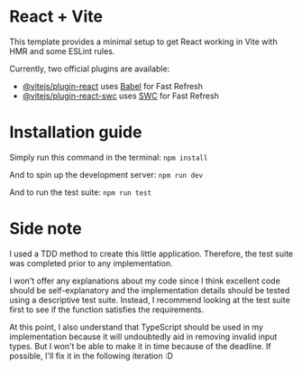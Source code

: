 # React + Vite

This template provides a minimal setup to get React working in Vite with HMR and some ESLint rules.

Currently, two official plugins are available:

- [@vitejs/plugin-react](https://github.com/vitejs/vite-plugin-react/blob/main/packages/plugin-react/README.md) uses [Babel](https://babeljs.io/) for Fast Refresh
- [@vitejs/plugin-react-swc](https://github.com/vitejs/vite-plugin-react-swc) uses [SWC](https://swc.rs/) for Fast Refresh

# Installation guide

Simply run this command in the terminal: `npm install`

And to spin up the development server: `npm run dev`

And to run the test suite: `npm run test`

# Side note

I used a TDD method to create this little application. Therefore, the test suite was completed prior to any implementation.

I won't offer any explanations about my code since I think excellent code should be self-explanatory and the implementation details should be tested using a descriptive test suite. Instead, I recommend looking at the test suite first to see if the function satisfies the requirements.

At this point, I also understand that TypeScript should be used in my implementation because it will undoubtedly aid in removing invalid input types. But I won't be able to make it in time because of the deadline. If possible, I'll fix it in the following iteration :D
